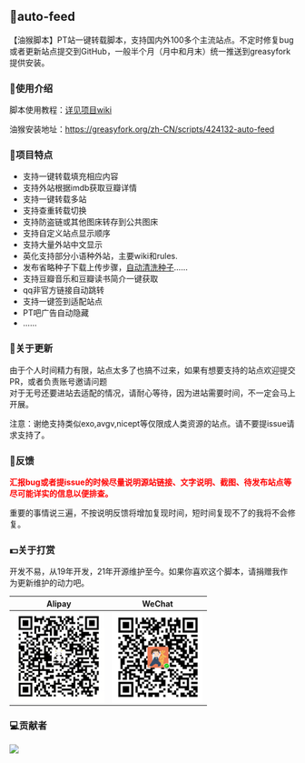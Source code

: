 ## 📝auto-feed
【油猴脚本】PT站一键转载脚本，支持国内外100多个主流站点。不定时修复bug或者更新站点提交到GitHub，一般半个月（月中和月末）统一推送到greasyfork提供安装。

### 📖使用介绍
脚本使用教程：[详见项目wiki](https://github.com/tomorrow505/auto_feed_js/wiki)

油猴安装地址：https://greasyfork.org/zh-CN/scripts/424132-auto-feed

### 👀项目特点
+ 支持一键转载填充相应内容
+ 支持外站根据imdb获取豆瓣详情
+ 支持一键转载多站
+ 支持查重转载切换
+ 支持防盗链或其他图床转存到公共图床
+ 支持自定义站点显示顺序
+ 支持大量外站中文显示
+ 英化支持部分小语种外站，主要wiki和rules.
+ 发布省略种子下载上传步骤，[自动清洗种子](https://github.com/tomorrow505/auto_feed_js/wiki/%E6%B8%85%E6%B4%97%E7%A7%8D%E5%AD%90-%E8%87%AA%E5%8A%A8%E4%B8%8B%E8%BD%BD%E5%8F%91%E5%B8%83%E7%9A%84%E7%A7%8D%E5%AD%90)……
+ 支持豆瓣音乐和豆瓣读书简介一键获取
+ qq非官方链接自动跳转
+ 支持一键签到适配站点
+ PT吧广告自动隐藏
+ ……

### 📢关于更新

由于个人时间精力有限，站点太多了也搞不过来，如果有想要支持的站点欢迎提交PR，或者负责账号邀请问题<br>
对于无号还要进站去适配的情况，请耐心等待，因为进站需要时间，不一定会马上开展。

注意：谢绝支持类似exo,avgv,nicept等仅限成人类资源的站点。请不要提issue请求支持了。

### 🐛反馈

<font color="red"><b>汇报bug或者提issue的时候尽量说明源站链接、文字说明、截图、待发布站点等尽可能详实的信息以便排查。</b></font>

重要的事情说三遍，不按说明反馈将增加复现时间，短时间复现不了的我将不会修复。

### 💵关于打赏

开发不易，从19年开发，21年开源维护至今。如果你喜欢这个脚本，请捐赠我作为更新维护的动力吧。

|                   Alipay                    |                     WeChat                     |
| :-----------------------------------------: | :--------------------------------------------: |
| <img src="https://github.com/tomorrow505/tomorrow505.github.io/blob/master/img/ali_pay.png" width = "160" height = "160" alt="支付宝" align=center /> | <img src="https://github.com/tomorrow505/tomorrow505.github.io/blob/master/img/wechat_pay.png" width = "160" height = "160" alt="微信" align=center /> |

 ### 💻贡献者

<a href="https://github.com/eryajf/learn-github/graphs/contributors">
  <img src="https://contrib.rocks/image?repo=tomorrow505/auto_feed_js" />
</a>

